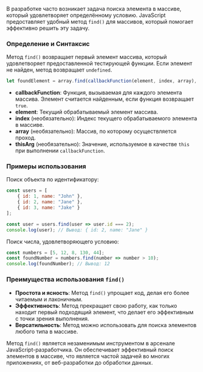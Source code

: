 В разработке часто возникает задача поиска элемента в массиве, который удовлетворяет определённому условию. JavaScript предоставляет удобный метод `find()` для массивов, который помогает эффективно решить эту задачу.


### Определение и Синтаксис

Метод `find()` возвращает первый элемент массива, который удовлетворяет предоставленной тестирующей функции. Если элемент не найден, метод возвращает `undefined`.


```javascript
let foundElement = array.find(callbackFunction(element, index, array), thisArg);
```

* **callbackFunction**: Функция, вызываемая для каждого элемента массива. Элемент считается найденным, если функция возвращает `true`.
* **element**: Текущий обрабатываемый элемент массива.
* **index** (необязательно): Индекс текущего обрабатываемого элемента в массиве.
* **array** (необязательно): Массив, по которому осуществляется проход.
* **thisArg** (необязательно): Значение, используемое в качестве `this` при выполнении `callbackFunction`.


### Примеры использования

Поиск объекта по идентификатору:

```javascript
const users = [
    { id: 1, name: "John" },
    { id: 2, name: "Jane" },
    { id: 3, name: "Jake" }
];

const user = users.find(user => user.id === 2);
console.log(user); // Вывод: { id: 2, name: "Jane" }
```

Поиск числа, удовлетворяющего условию:

```javascript
const numbers = [5, 12, 8, 130, 44];
const foundNumber = numbers.find(number => number > 10);
console.log(foundNumber); // Вывод: 12
```


### Преимущества использования `find()`

* **Простота и ясность**: Метод `find()` упрощает код, делая его более читаемым и лаконичным.
* **Эффективность**: Метод прекращает свою работу, как только находит первый подходящий элемент, что делает его эффективным с точки зрения выполнения.
* **Версатильность**: Метод можно использовать для поиска элементов любого типа в массиве.


Метод `find()` является незаменимым инструментом в арсенале JavaScript-разработчика. Он обеспечивает эффективный поиск элементов в массиве, что является частой задачей во многих приложениях, от веб-разработки до обработки данных.